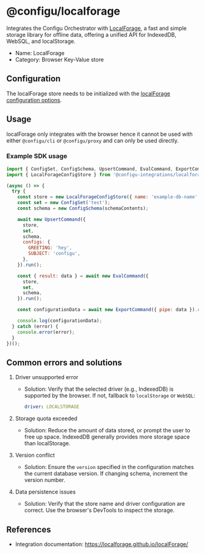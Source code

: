 # @configu/localforage

Integrates the Configu Orchestrator with [LocalForage](https://localforage.github.io/localForage/), a fast and simple storage library for offline data, offering a unified API for IndexedDB, WebSQL, and localStorage.

- Name: LocalForage
- Category: Browser Key-Value store

## Configuration

The localForage store needs to be initialized with the [localForage configuration options](https://localforage.github.io/localForage/#settings-api-config).

## Usage

localForage only integrates with the browser hence it cannot be used with either `@configu/cli` or `@configu/proxy` and can only be used directly.

### Example SDK usage

```js
import { ConfigSet, ConfigSchema, UpsertCommand, EvalCommand, ExportCommand } from '@configu/sdk';
import { LocalForageConfigStore } from '@configu-integrations/localforage';

(async () => {
  try {
    const store = new LocalForageConfigStore({ name: 'example-db-name' });
    const set = new ConfigSet('test');
    const schema = new ConfigSchema(schemaContents);

    await new UpsertCommand({
      store,
      set,
      schema,
      configs: {
        GREETING: 'hey',
        SUBJECT: 'configu',
      },
    }).run();

    const { result: data } = await new EvalCommand({
      store,
      set,
      schema,
    }).run();

    const configurationData = await new ExportCommand({ pipe: data }).run();

    console.log(configurationData);
  } catch (error) {
    console.error(error);
  }
})();
```

## Common errors and solutions

1. Driver unsupported error

   - Solution: Verify that the selected driver (e.g., IndexedDB) is supported by the browser. If not, fallback to `localStorage` or `WebSQL`:
     ```yaml
     driver: LOCALSTORAGE
     ```

2. Storage quota exceeded

   - Solution: Reduce the amount of data stored, or prompt the user to free up space. IndexedDB generally provides more storage space than localStorage.

3. Version conflict

   - Solution: Ensure the `version` specified in the configuration matches the current database version. If changing schema, increment the version number.

4. Data persistence issues
   - Solution: Verify that the store name and driver configuration are correct. Use the browser's DevTools to inspect the storage.

## References

- Integration documentation: https://localforage.github.io/localForage/
